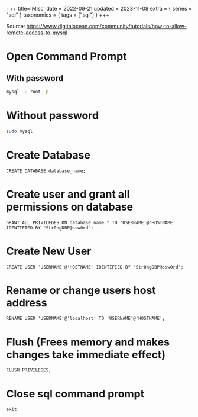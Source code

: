 +++
title='Misc'
date = 2022-09-21
updated = 2023-11-08
extra = { series = "sql" }
taxonomies = { tags = ["sql"] }
+++

Source: <https://www.digitalocean.com/community/tutorials/how-to-allow-remote-access-to-mysql>

# Open Command Prompt

## With password

```sh
mysql -u root -p
```

# Without password

```sh
sudo mysql
```

# Create Database

```
CREATE DATABASE database_name;
```

# Create user and grant all permissions on database

```
GRANT ALL PRIVILEGES ON database_name.* TO 'USERNAME'@'HOSTNAME' IDENTIFIED BY "Str0ngDBP@ssw0rd";
```

# Create New User

```
CREATE USER 'USERNAME'@'HOSTNAME' IDENTIFIED BY 'Str0ngDBP@ssw0rd';
```

# Rename or change users host address

```
RENAME USER 'USERNAME'@'localhost' TO 'USERNAME'@'HOSTNAME';
```

# Flush (Frees memory and makes changes take immediate effect)

```
FLUSH PRIVILEGES;
```

# Close sql command prompt

```
exit
```

